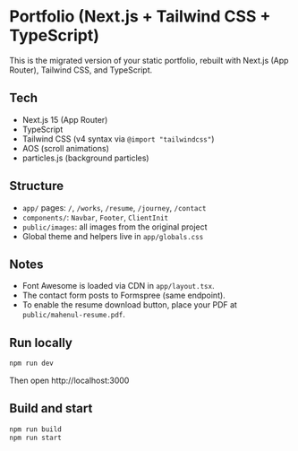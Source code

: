 # Portfolio (Next.js + Tailwind CSS + TypeScript)

This is the migrated version of your static portfolio, rebuilt with Next.js (App Router), Tailwind CSS, and TypeScript.

## Tech
- Next.js 15 (App Router)
- TypeScript
- Tailwind CSS (v4 syntax via `@import "tailwindcss"`)
- AOS (scroll animations)
- particles.js (background particles)

## Structure
- `app/` pages: `/`, `/works`, `/resume`, `/journey`, `/contact`
- `components/`: `Navbar`, `Footer`, `ClientInit`
- `public/images`: all images from the original project
- Global theme and helpers live in `app/globals.css`

## Notes
- Font Awesome is loaded via CDN in `app/layout.tsx`.
- The contact form posts to Formspree (same endpoint).
- To enable the resume download button, place your PDF at `public/mahenul-resume.pdf`.

## Run locally
```bash
npm run dev
```
Then open http://localhost:3000

## Build and start
```bash
npm run build
npm run start
```

